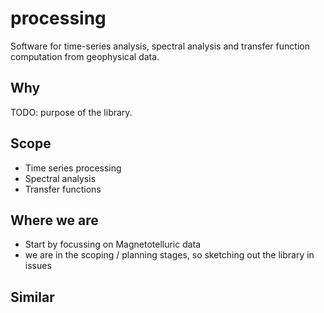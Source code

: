 # processing
Software for time-series analysis, spectral analysis and transfer function computation from geophysical data. 

## Why

TODO: purpose of the library.

## Scope
- Time series processing 
- Spectral analysis
- Transfer functions

## Where we are
- Start by focussing on Magnetotelluric data 
- we are in the scoping / planning stages, so sketching out the library in issues

## Similar

